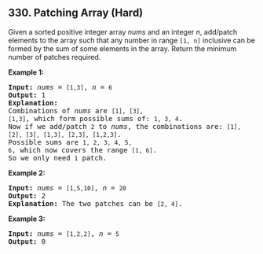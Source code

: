 <!--|This file generated by command(leetcode description); DO NOT EDIT.    |-->
<!--+----------------------------------------------------------------------+-->
<!--|@author    Openset <openset.wang@gmail.com>                           |-->
<!--|@link      https://github.com/openset                                 |-->
<!--|@home      https://github.com/openset/leetcode                        |-->
<!--+----------------------------------------------------------------------+-->

## 330. Patching Array (Hard)

<p>Given a sorted positive integer array <i>nums</i> and an integer <i>n</i>, add/patch elements to the array such that any number in range <code>[1, n]</code> inclusive can be formed by the sum of some elements in the array. Return the minimum number of patches required.</p>

<p><b>Example 1:</b></p>

<pre>
<strong>Input: </strong><i>nums</i> = <code>[1,3]</code>, <i>n</i> = <code>6</code>
<strong>Output: </strong>1 
<strong>Explanation:</strong>
Combinations of <i>nums</i> are <code>[1], [3], [1,3]</code>, which form possible sums of: <code>1, 3, 4</code>.
Now if we add/patch <code>2</code> to <i>nums</i>, the combinations are: <code>[1], [2], [3], [1,3], [2,3], [1,2,3]</code>.
Possible sums are <code>1, 2, 3, 4, 5, 6</code>, which now covers the range <code>[1, 6]</code>.
So we only need <code>1</code> patch.</pre>

<p><b>Example 2:</b></p>

<pre>
<strong>Input: </strong><i>nums</i> = <code>[1,5,10]</code>, <i>n</i> = <code>20</code>
<strong>Output:</strong> 2
<strong>Explanation: </strong>The two patches can be <code>[2, 4]</code>.
</pre>

<p><b>Example 3:</b></p>

<pre>
<strong>Input: </strong><i>nums</i> = <code>[1,2,2]</code>, <i>n</i> = <code>5</code>
<strong>Output:</strong> 0
</pre>